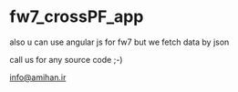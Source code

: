 # fw7_crossPF_app
also u can use angular js for fw7 but we fetch data by json

call us for any source code ;-)

info@amihan.ir

